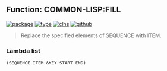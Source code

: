## Function: COMMON-LISP:FILL
[![package](https://img.shields.io/badge/Package-COMMON--LISP-5f9ea0.svg?style=social&colorA=999999)](../) [![type](https://img.shields.io/badge/Type-Function-5f9ea0.svg?style=social&colorA=999999)](../#function) [![clhs](https://img.shields.io/badge/CLHS-FILL-5f9ea0.svg?style=social&colorA=999999)](http://www.lispworks.com/documentation/HyperSpec/Body/f_fill.htm) [![github](https://img.shields.io/badge/GitHub-View_the_source-5f9ea0.svg?style=social&colorA=999999&logo=github)](https://github.com/sbcl/sbcl/blob/master/src/code/seq.lisp/) 

> Replace the specified elements of SEQUENCE with ITEM.

### Lambda list
```
(SEQUENCE ITEM &KEY START END)
```

